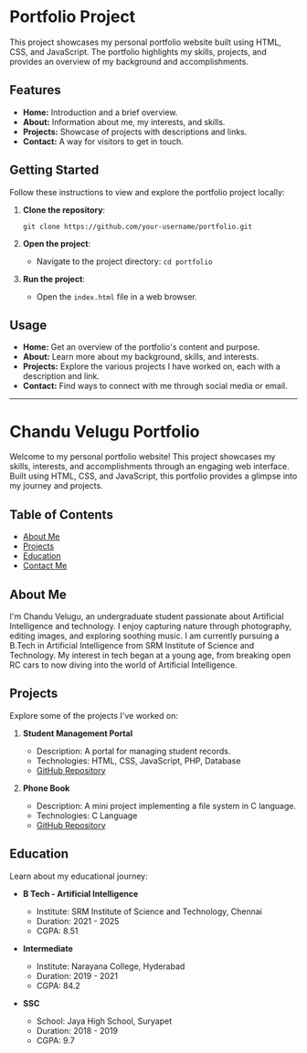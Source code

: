 # Portfolio Project

This project showcases my personal portfolio website built using HTML, CSS, and JavaScript. The portfolio highlights my skills, projects, and provides an overview of my background and accomplishments.

## Features

- **Home:** Introduction and a brief overview.
- **About:** Information about me, my interests, and skills.
- **Projects:** Showcase of projects with descriptions and links.
- **Contact:** A way for visitors to get in touch.

## Getting Started

Follow these instructions to view and explore the portfolio project locally:

1. **Clone the repository**: 
   ```
   git clone https://github.com/your-username/portfolio.git
   ```

2. **Open the project**:
   - Navigate to the project directory: `cd portfolio`

3. **Run the project**:
   - Open the `index.html` file in a web browser.

## Usage

- **Home:** Get an overview of the portfolio's content and purpose.
- **About:** Learn more about my background, skills, and interests.
- **Projects:** Explore the various projects I have worked on, each with a description and link.
- **Contact:** Find ways to connect with me through social media or email.

---
# Chandu Velugu Portfolio

Welcome to my personal portfolio website! This project showcases my skills, interests, and accomplishments through an engaging web interface. Built using HTML, CSS, and JavaScript, this portfolio provides a glimpse into my journey and projects.

## Table of Contents

- [About Me](#about-me)
- [Projects](#projects)
- [Education](#education)
- [Contact Me](#contact-me)

## About Me

I'm Chandu Velugu, an undergraduate student passionate about Artificial Intelligence and technology. I enjoy capturing nature through photography, editing images, and exploring soothing music. I am currently pursuing a B.Tech in Artificial Intelligence from SRM Institute of Science and Technology. My interest in tech began at a young age, from breaking open RC cars to now diving into the world of Artificial Intelligence.

## Projects

Explore some of the projects I've worked on:

1. **Student Management Portal**
   - Description: A portal for managing student records.
   - Technologies: HTML, CSS, JavaScript, PHP, Database
   - [GitHub Repository](https://github.com/vv5367/Student-Management-Portal)

2. **Phone Book**
   - Description: A mini project implementing a file system in C language.
   - Technologies: C Language
   - [GitHub Repository](https://github.com/vv5367/Phone-book-mini-project)

## Education

Learn about my educational journey:

- **B Tech - Artificial Intelligence**
  - Institute: SRM Institute of Science and Technology, Chennai
  - Duration: 2021 - 2025
  - CGPA: 8.51

- **Intermediate**
  - Institute: Narayana College, Hyderabad
  - Duration: 2019 - 2021
  - CGPA: 84.2

- **SSC**
  - School: Jaya High School, Suryapet
  - Duration: 2018 - 2019
  - CGPA: 9.7

